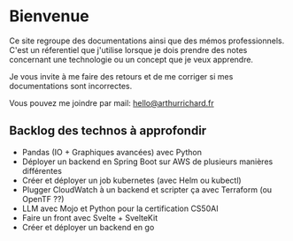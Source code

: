 # Bienvenue

Ce site regroupe des documentations ainsi que des mémos professionnels. C'est un réferentiel que j'utilise lorsque je dois prendre
des notes concernant une technologie ou un concept que je veux apprendre.

Je vous invite à me faire des retours et de me corriger si mes documentations sont incorrectes.

Vous pouvez me joindre par mail: <hello@arthurrichard.fr>

## Backlog des technos à approfondir

- Pandas (IO + Graphiques avancées) avec Python
- Déployer un backend en Spring Boot sur AWS de plusieurs manières différentes
- Créer et déployer un job kubernetes (avec Helm ou kubectl)
- Plugger CloudWatch à un backend et scripter ça avec Terraform (ou OpenTF ??)
- LLM avec Mojo et Python pour la certification CS50AI
- Faire un front avec Svelte + SvelteKit
- Créer et déployer un backend en go
